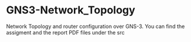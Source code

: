 # GNS3-Network_Topology
Network Topology and router configuration over GNS-3. You can find the assigment and the report PDF files under the src
